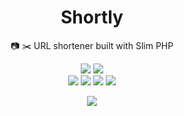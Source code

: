 <div align="center">
  <h1>Shortly</h1>
  <p>📷 ✂️ URL shortener built with Slim PHP</p>
  <img src="https://img.shields.io/github/license/fnogcps/shortly?color=green&style=for-the-badge" />
  <img src="https://img.shields.io/github/last-commit/fnogcps/shortly?style=for-the-badge" />
  <br/>
  <img src="https://img.shields.io/badge/PHP-777BB4?style=for-the-badge&logo=php&logoColor=white" />
  <img src="https://img.shields.io/badge/Slim-lightblue?style=for-the-badge&logo=php&logoColor=black&textColor=white" />
  <img src="https://img.shields.io/badge/JavaScript-323330?style=for-the-badge&logo=javascript&logoColor=F7DF1E" />
  <img src="https://img.shields.io/badge/Tailwind_CSS-38B2AC?style=for-the-badge&logo=tailwind-css&logoColor=white" />
  
  <p></p>
  <img src="https://pixelfed.de/storage/m/_v2/539451657275588024/42a8ecf32-5a8865/3IybPSSgGdIJ/BzO4vBeVk8JAxg1Tc5UDAM3i8QQDJmnxXYPGBzbK.png" />
</div>
